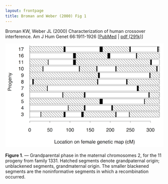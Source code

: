 ```yaml
---
layout: frontpage
title: Broman and Weber (2000) Fig 1
---
```


Broman KW, Weber JL (2000) Characterization of human crossover
interference. Am J Hum Genet 66:1911-1926
\[[PubMed](http://www.ncbi.nlm.nih.gov/pubmed/10801387)
| [pdf (291k)](http://www.biostat.wisc.edu/~kbroman/publications/interfer.pdf)\]

![Broman and Weber (2000) Fig 1](../../assets/bigpubpics/interfer_fig1_lg.png)

**Figure 1**. &mdash; Grandparental phase in the maternal chromosomes 2, for
the 11 progeny from family 1331. Hatched segments denote
grandpaternal origin; unblackened segments, grandmaternal
origin. The smaller blackened segments are the noninformative
segments in which a recombination occurred.
